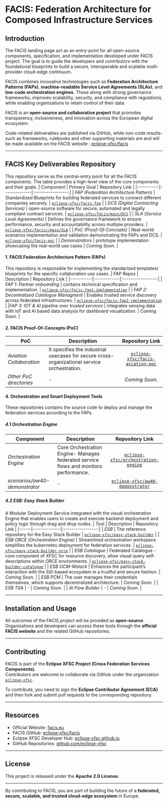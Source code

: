 # FACIS: Federation Architecture for Composed Infrastructure Services

## Introduction  
The FACIS landing page act as an entry-point for all open-source components, specification, and implementation developed under FACIS project. The goal is to guide the developers and contributors with the foundational blueprints to build a secure, interoperable and scalable multi-provider cloud-edge continuum. 

FACIS combines innovative technologies such as **Federation Architecture Patterns (FAPs)**, **machine-readable Service Level Agreements (SLAs)**, and **low-code orchestration engines**. These along with strong governance frameworks, improves scalability, security, and compliance with regulations, while enabling organizations to retain control of their data. 

 FACIS is an **open-source and collaborative project** that promotes transparency, inclusiveness, and innovation across the European digital ecosystem. 

Code-related deliverables are published via GitHub, while non-code results- such as frameworks, rulebooks and other supporting materials are and will be made available on the FACIS website : [eclipse-xfsc/facis](https://github.com/eclipse-xfsc/facis)

---

## FACIS Key Deliverables Repository
This repository serve as the central-entry point for all the FACIS components. The table provides a high-level view of the core components and their goals.
| Component | Primary Goal | Repository Link |
|-----------|--------------|:-----------------:|
| *FAP (Federation Architecture Pattern)* | Standardized Blueprints for building federated services to connect different companies securely. | [`eclipse-xfsc/facis-fap`](https://github.com/eclipse-xfsc/facis-fap) |
| *DCS (Digital Contracting Services)* | open-source software for secure, automated and legally compliant contract services. | [`eclipse-xfsc/facis/main/DCS`](https://github.com/eclipse-xfsc/facis/tree/main/DCS) |
| *SLA (Service Level Agreements)* | Defines the governance framework to ensure performance, security and accountability across multiple providers. | [`eclipse-xfsc/facis//main/SLA`](https://github.com/eclipse-xfsc/facis/tree/main/SLA) |
| *PoC (Proof-Of-Concepts)* | Real-world scenarios implementation and validation demonstrating the FAPs and DCS. | [`eclipse-xfsc/facis-poc`](https://github.com/eclipse-xfsc/facis-poc) |
| *Demonstrators* | prototype implementation showcasing the real-world use cases | *Coming Soon.* |


#### 1. FACIS Federation Architecture Pattern (FAPs) 
This repository is responsible for implementing the standarized templates/ blueprints for the specific collaboration use cases.
| FAP Repos | Description | Repository Link |
|-----------|-------------|:-----------------:|
| *FAP 1: Partner onboarding* | contains technical specification and implementation. | [`eclipse-xfsc/facis-fap1-implementation`](https://github.com/eclipse-xfsc/facis-fap1-implementation) |
| *FAP 2: Decentralized Catalogue Managment* | Enables trusted service discovery across federated infrastructures. | [`eclipse-xfsc/facis-fap2-implementation`](https://github.com/eclipse-xfsc/facis-fap2-implementation) |
|*FAP 3: IOT & AI pipeline over trusted services* | integrates sensing data with IoT and AI based data analysis for dashboard visualization. | *Coming Soon.* |

#### 2. FACIS Proof-Of-Concepts (PoC) 
| PoC | Description | Repository Link |
|-----|-------------|:-----------------:|
| *Aviation Collaboration* | It specifies the industrial usecases for secure cross-organizational service orchestration. | [`eclipse-xfsc/facis-aviation-poc`](https://github.com/eclipse-xfsc/facis-aviation-poc) |
| *Other PoC directories* | - | *Coming Soon.*|


#### 4. Orchestration and Smart Deployment Tools
These repositories contains the source code to deploy and manage the federation services according to the FAPs.

##### 4.1 Orchestration Engine 
| Component | Description | Repository Link |
|-----------|-------------|:-----------------:|
| *Orchestration Engine* | Core Orchestration Engine- Manages federated service flows and monitors performance. | [`eclipse-xfsc/orchestration-engine`](https://github.com/eclipse-xfsc/orchestration-engine) |
| *scenarios/aw40-demonstrator* | - | [`eclipse-xfsc/aw40-demonstrator`](https://github.com/eclipse-xfsc/aw40-demonstrator) |

##### 4.2 ESB: Easy Stack Builder 
A Modular Deployment Service integrated with the visual orchestration Engine that enables users to create and execute backend deployment and policy logic through drag and drop nodes.
| Tool | Description | Repository Link |
|------|--------------|:-----------------:|
| *ESB* | The reference repository for the Easy Stack Builder | [`eclipse-xfsc/easy-stack-builder`](https://github.com/eclipse-xfsc/easy-stack-builder) |
| *ESB ORCE (Orchestration Engine)* | Streamlined orchestration workspace simplifies the kubernetes deployment for federation services. | [`eclipse-xfsc/easy-stack-builder-orce`](https://github.com/eclipse-xfsc/easy-stack-builder-orce) |
| *ESB Catalogue* | Federated Catalogue - core component of XFSC for resource discovery, allow visual query self-descriptions within ORCE environments.  | [`eclipse-xfsc/easy-stack-builder-catalogue`](https://github.com/eclipse-xfsc/easy-stack-builder-catalogue) |
| *ESB OCM-Wstack* | Enhances the participant’s interaction with the SSI-based ecosystem in a trustful and secure fashion. | *Coming Soon.* |
| *ESB PCM* | The user manages their credentials themselves, which supports decentralized architecture. | *Coming Soon.* |
| *ESB TSA* | - | *Coming Soon.* |
| *AI Flow Builder* | - | *Coming Soon.* |



---

## Installation and Usage  
All outcomes of the FACIS project will be provided as **open-source**. Organizations and developers can access these tools through the **official FACIS website** and the related GitHub repositories.  

---

## Contributing  
FACIS is part of the **Eclipse XFSC Project (Cross Federation Services Components)**.  
Contributors are welcome to collaborate via GitHub under the organization [`eclipse-xfsc`](https://github.com/eclipse-xfsc).  

To contribute, you need to sign the **Eclipse Contributor Agreement (ECA)** and then fork and submit pull requests to the corresponding repository.  

---

## Resources  
- Official Website: [facis.eu](https://www.facis.eu)
- FACIS GitHub:  [eclipse-xfsc/facis](https://github.com/eclipse-xfsc/facis)
- Eclipse XFSC Developer Hub: [eclipse-xfsc.github.io](https://eclipse-xfsc.github.io/landingpage/)  
- GitHub Repositories: [github.com/eclipse-xfsc](https://github.com/eclipse-xfsc)  

---

## License  
This project is released under the **Apache 2.0 License**.  

---

By contributing to FACIS, you are part of building the future of a **federated, secure, scalable, and trusted cloud-edge ecosystem** in Europe.  
